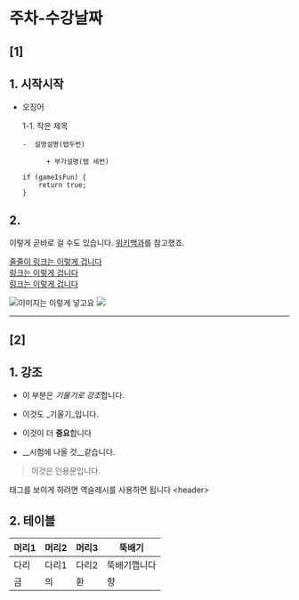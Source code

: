 
# 주차-수강날짜

## [1]


## 1. 시작시작

- 오징어

   1-1. 작은 제목

      -  설명설명(탭두번)

            + 부가설명(탭 세번)
    ```
    if (gameIsFun) {
        return true;
    }
    ```



## 2.

 이렇게 곧바로 걸 수도 있습니다. [위키백과][wiki]를 참고했죠.

 [wiki]: https://namu.wiki/w/%EB%A7%88%ED%81%AC%EB%8B%A4%EC%9A%B4 "위키백과 Markdown 항목"


[줄줄이 링크는 이렇게 겁니다](URL)<br>
[링크는 이렇게 겁니다](URL)<br>
[링크는 이렇게 겁니다](URL)<br>


![이미지는 이렇게 넣고요](이미지파일URL)
![](http://contents.iptime.co.kr/~contents/home/product/slide/14_supply_01.png)

--------------

## [2]


## 1. 강조

- 이 부분은 *기울기로 강조*합니다.
- 이것도 _기울기_입니다.


- 이것이 더 **중요**합니다
- __시험에 나올 것__같습니다.

> 이것은 인용문입니다.

태그를 보이게 하려면 역슬레시를 사용하면 됩니다 \<header>


## 2. 테이블

머리1 | 머리2 | 머리3 | 뚝배기
---- | ---- | ---- | ----
다리 | 다리1 | 다리2 | 뚝배기깹니다
금 | 의 | 환 | 향

